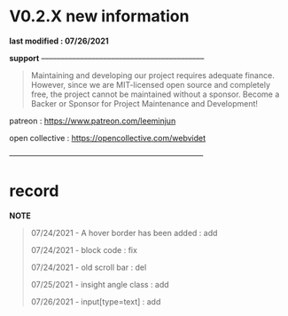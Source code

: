 # V0.2.X new information
**last modified : 07/26/2021**

**support**
––––––––––––––––––––––––––––––––––––––––––
> Maintaining and developing our project requires adequate finance.
However, since we are MIT-licensed open source and completely free,
the project cannot be maintained without a sponsor. Become a Backer
or Sponsor for Project Maintenance and Development!

patreon : https://www.patreon.com/leeminjun 

open collective : https://opencollective.com/webvidet

––––––––––––––––––––––––––––––––––––––––––––––––––


# record
**NOTE**
> 07/24/2021 - A hover border has been added : add
> 
> 07/24/2021 - block code : fix
> 
>07/24/2021 - old scroll bar : del
>
> 07/25/2021 - insight angle class : add
> 
> 07/26/2021 - input[type=text] : add

